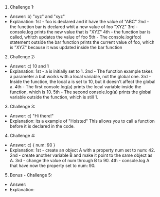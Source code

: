 1. Challenge 1:
  - Answer: b) "xyz" and "xyz"
  - Explanation: 
  1st - foo is declared and it have the value of "ABC"
  2nd - the function bar is declared whit a new value of foo "XYZ"
  3rd - console.log prints the new value that is "XYZ"
  4th - the function bar is called, whitch updates the value of foo
  5th - The console.log(foo) statement outside the bar function prints the current value of foo, which is "XYZ" because it was updated inside the bar function


2. Challenge 2:
  - Answer: c) 10 and 1
  - Explanation:
  1st - a is initially set to 1.
  2nd - The function example takes a parameter a but works with a local variable, not the global one.
  3rd - Inside the function, the local a is set to 10, but it doesn't affect the global a.
  4th - The first console.log(a) prints the local variable inside the function, which is 10.
  5th - The second console.log(a) prints the global variable outside the function, which is still 1.


3. Challenge 3:
  - Answer: c) "Hi there!"
  - Explanation: 
  its a example of "Hoisted" This allows you to call a function before it is declared in the code.


4. Challenge 4:
  - Answer: c) { num: 90 }
  - Explanation:
1st - create an object A with a property num set to num: 42.
2nd - create another variable B and make it point to the same object as A.
3rd - change the value of num through B to 90.
4th - console.log A that have now the property set to num: 90.

5. Bonus - Challenge 5:
  - Answer:
  - Explanation:
